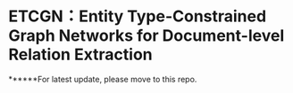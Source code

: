 # ETCGN：Entity Type-Constrained Graph Networks for Document-level Relation Extraction

******For latest update, please move to this repo.
